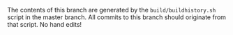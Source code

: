 The contents of this branch are generated by the `build/buildhistory.sh`
script in the master branch. All commits to this branch should
originate from that script. No hand edits!
